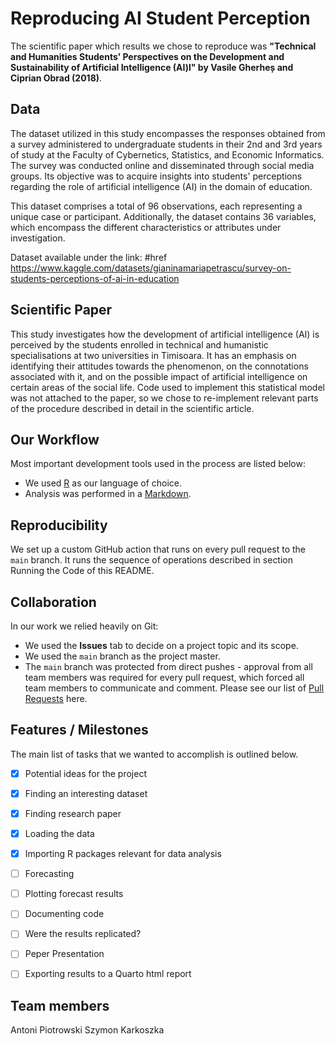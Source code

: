 # Reproducing AI Student Perception

The scientific paper which results we chose to reproduce was **"Technical and Humanities Students’ Perspectives on the Development and Sustainability of Artificial Intelligence (AI)l" by Vasile Gherheș and Ciprian Obrad (2018)**. 

## Data

The dataset utilized in this study encompasses the responses obtained from a survey administered to undergraduate students in their 2nd and 3rd years of study at the Faculty of Cybernetics, Statistics, and Economic Informatics. The survey was conducted online and disseminated through social media groups. Its objective was to acquire insights into students' perceptions regarding the role of artificial intelligence (AI) in the domain of education.

This dataset comprises a total of 96 observations, each representing a unique case or participant. Additionally, the dataset contains 36 variables, which encompass the different characteristics or attributes under investigation.

Dataset available under the link: 
#href https://www.kaggle.com/datasets/gianinamariapetrascu/survey-on-students-perceptions-of-ai-in-education 

## Scientific Paper

This study investigates how the development of artificial intelligence (AI) is perceived by the students enrolled in technical and humanistic specialisations at two universities in Timisoara. It has an emphasis on identifying their attitudes towards the phenomenon, on the connotations associated with it, and on the possible impact of artificial intelligence on certain areas of the social life. Code used to implement this statistical model was not attached to the paper, so we chose to re-implement relevant parts of the procedure described in detail in the scientific article. 

## Our Workflow

Most important development tools used in the process are listed below:

- We used [R](https://www.r-project.org//) as our language of choice.
- Analysis was performed in a [Markdown](https://www.markdownguide.org/).

## Reproducibility

We set up a custom GitHub action that runs on every pull request to the `main` branch. It runs the sequence of operations described in section Running the Code of this README. 

## Collaboration

In our work we relied heavily on Git:

- We used the **Issues** tab to decide on a project topic and its scope.
- We used the `main` branch as the project master.
- The `main` branch was protected from direct pushes - approval from all team members was required for every pull request, which forced all team members to communicate and comment. Please see our list of [Pull Requests](link_to_pull_requests) here.

## Features / Milestones

The main list of tasks that we wanted to accomplish is outlined below. 
- [x] Potential ideas for the project 
- [x] Finding an interesting dataset 
- [x] Finding research paper
- [x] Loading the data
- [x] Importing R packages relevant for data analysis
- [ ] Forecasting
- [ ] Plotting forecast results
- [ ] Documenting code
- [ ] Were the results replicated?
- [ ] Peper Presentation  
- [ ] Exporting results to a Quarto html report


## Team members

Antoni Piotrowski
Szymon Karkoszka
